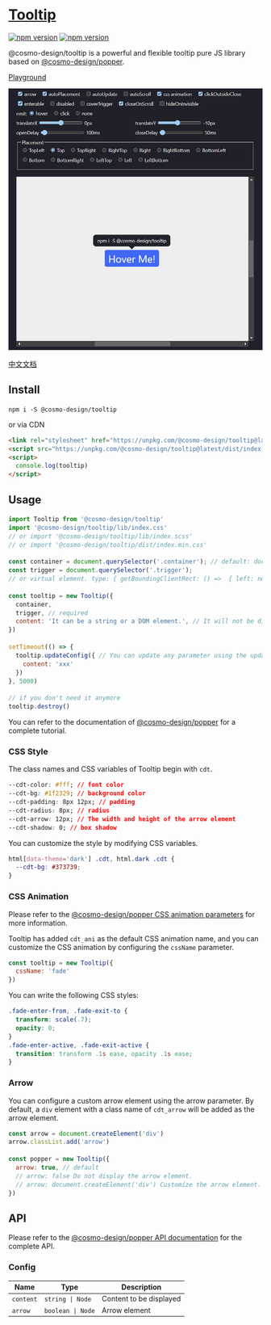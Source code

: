 # [Tooltip](https://cosmo-design.github.io/tooltip/)

[![npm version](https://img.shields.io/npm/v/@cosmo-design/tooltip?logo=npm)](https://github.com/cosmo-design/tooltip) 
[![npm version](https://img.shields.io/bundlephobia/minzip/@cosmo-design/tooltip)](https://github.com/cosmo-design/tooltip)

@cosmo-design/tooltip is a powerful and flexible tooltip pure JS library based on [@cosmo-design/popper](https://github.com/cosmo-design/popper).

[Playground](https://cosmo-design.github.io/tooltip/)

[![@cosmo-design/tooltip](./demo/p.png)](https://cosmo-design.github.io/tooltip/)

[中文文档](./README_zh.md)

## Install

```
npm i -S @cosmo-design/tooltip
```

or via CDN

```html
<link rel="stylesheet" href="https://unpkg.com/@cosmo-design/tooltip@latest/dist/index.min.css">
<script src="https://unpkg.com/@cosmo-design/tooltip@latest/dist/index.min.js"></script>
<script>
  console.log(tooltip)
</script>
```

## Usage

```js
import Tooltip from '@cosmo-design/tooltip'
import '@cosmo-design/tooltip/lib/index.css'
// or import '@cosmo-design/tooltip/lib/index.scss'
// or import '@cosmo-design/tooltip/dist/index.min.css'

const container = document.querySelector('.container'); // default: document.body
const trigger = document.querySelector('.trigger'); 
// or virtual element. type: { getBoundingClientRect: () =>  { left: number, top: number, width: number, height: number } }

const tooltip = new Tooltip({
  container,
  trigger, // required
  content: 'It can be a string or a DOM element.', // It will not be displayed when it is an empty string.
})

setTimeout(() => {
  tooltip.updateConfig({ // You can update any parameter using the updateConfig method.
    content: 'xxx'
  })
}, 5000)

// if you don't need it anymore
tooltip.destroy()
```

You can refer to the documentation of [@cosmo-design/popper](https://github.com/cosmo-design/popper/blob/main/README.md) for a complete tutorial.

### CSS Style

The class names and CSS variables of Tooltip begin with `cdt`.

```css
--cdt-color: #fff; // font color
--cdt-bg: #1f2329; // background color
--cdt-padding: 8px 12px; // padding
--cdt-radius: 8px; // radius
--cdt-arrow: 12px; // The width and height of the arrow element
--cdt-shadow: 0; // box shadow
```

You can customize the style by modifying CSS variables.

```css
html[data-theme='dark'] .cdt, html.dark .cdt {
  --cdt-bg: #373739;
}
```

### CSS Animation

Please refer to the [@cosmo-design/popper CSS animation parameters](https://github.com/cosmo-design/popper/tree/main#css-animation) for more information.

Tooltip has added `cdt_ani` as the default CSS animation name, and you can customize the CSS animation by configuring the `cssName` parameter.

```js
const tooltip = new Tooltip({
  cssName: 'fade'
})
```

You can write the following CSS styles:

```css
.fade-enter-from, .fade-exit-to {
  transform: scale(.7);
  opacity: 0;
}
.fade-enter-active, .fade-exit-active {
  transition: transform .1s ease, opacity .1s ease;
}
```

### Arrow

You can configure a custom arrow element using the arrow parameter. By default, a `div` element with a class name of `cdt_arrow` will be added as the arrow element.

```js
const arrow = document.createElement('div')
arrow.classList.add('arrow')

const popper = new Tooltip({
  arrow: true, // default
  // arrow: false Do not display the arrow element.
  // arrow: document.createElement('div') Customize the arrow element.
})
```

## API

Please refer to the [@cosmo-design/popper API documentation](https://github.com/cosmo-design/popper/blob/main/README.md) for the complete API.

### Config

| Name | Type | Description |
| -- | -- | -- |
| `content` | `string \| Node` | Content to be displayed |
| `arrow` | `boolean \| Node` | Arrow element |
